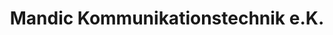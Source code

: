 ---
title: "Mandic Kommunikationstechnik e.K."
url: /braunfels/mandic-kommunikationstechnik-e-k/
shop: Lotterie
---